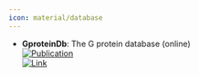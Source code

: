```yaml
---
icon: material/database
---
```


- **GproteinDb**: The G protein database (online)  
	[![Publication](https://img.shields.io/badge/Publication-Citations:405-blue?style=for-the-badge&logo=bookstack)](https://dx.doi.org/10.1093/nar/gkx1109)  
	[![Link](https://img.shields.io/badge/Link-online-brightgreen?style=for-the-badge&logo=cachet&logoColor=65FF8F)](https://gproteindb.org/)  
